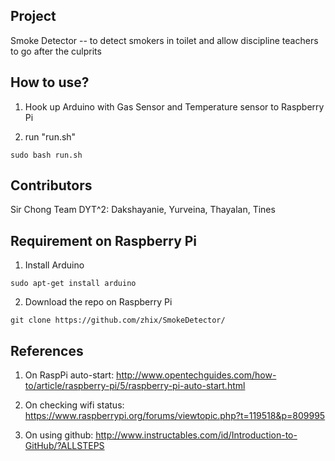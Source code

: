 ## Project
Smoke Detector -- to detect smokers in toilet and allow discipline teachers to go after the culprits

## How to use?
1) Hook up Arduino with Gas Sensor and Temperature sensor to Raspberry Pi

2) run "run.sh"
```
sudo bash run.sh
```

## Contributors
Sir Chong
Team DYT^2: Dakshayanie, Yurveina, Thayalan, Tines

## Requirement on Raspberry Pi
1) Install Arduino 
```
sudo apt-get install arduino
```
2) Download the repo on Raspberry Pi 
```
git clone https://github.com/zhix/SmokeDetector/
```

## References
1) On RaspPi auto-start: http://www.opentechguides.com/how-to/article/raspberry-pi/5/raspberry-pi-auto-start.html

2) On checking wifi status: https://www.raspberrypi.org/forums/viewtopic.php?t=119518&p=809995

3) On using github: http://www.instructables.com/id/Introduction-to-GitHub/?ALLSTEPS

